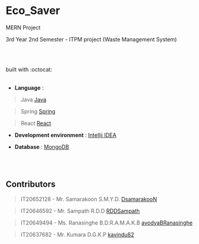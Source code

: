 # Eco_Saver
MERN Project

3rd Year 2nd Semester - ITPM project (Waste Management System) 

<br/>
<br/>

built with :octocat:
<br/>
<br/>


- **Language** : 

> Java [Java](https://www.java.com/en/)

> Spring [Spring](https://spring.io/)

> React [React](https://react.dev/)

 
- **Development environment** : [Intellij IDEA](https://www.jetbrains.com/idea/)
 
- **Database** : [MongoDB](https://www.mongodb.com/)

<br/>
<br/>


 ## Contributors

> IT20652128 - Mr. Samarakoon S.M.Y.D. [DsamarakooN](https://github.com/DsamarakooN)

> IT20646592 - Mr. Sampath R.D.D [RDDSampath](https://github.com/RDDSampath)

> IT20649494 - Ms. Ranasinghe B.D.R.A.M.A.K.B [ayodyaBRanasinghe](https://github.com/ayodyaBRanasinghe)

> IT20637682 - Mr. Kumara D.G.K.P [kavindu82](https://github.com/kavindu82)
